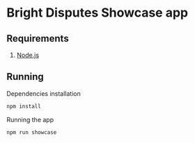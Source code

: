 # Bright Disputes Showcase app

## Requirements

1. [Node.js][node]

## Running

Dependencies installation

```sh
npm install
```

Running the app

```sh
npm run showcase
```

[node]: https://nodejs.org/
